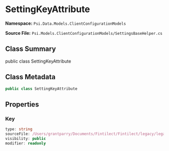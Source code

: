 # SettingKeyAttribute

**Namespace:** `Psi.Data.Models.ClientConfigurationModels`

**Source File:** `Psi.Models.ClientConfigurationModels/SettingsBaseHelper.cs`

## Class Summary

public class SettingKeyAttribute

## Class Metadata

```typescript
public class SettingKeyAttribute
```

## Properties

### Key

```typescript
type: string
sourceFile: /Users/grantparry/Documents/Fintilect/Fintilect/legacy/legacy-apis/Psi.Models.ClientConfigurationModels/SettingsBaseHelper.cs
visibility: public
modifier: readonly
```
